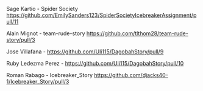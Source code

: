 Sage Kartio - Spider Society https://github.com/EmilySanders123/SpiderSocietyIcebreakerAssignment/pull/11

Alain Mignot - team-rude-story https://github.com/tlthom28/team-rude-story/pull/3

Jose Villafana - https://github.com/Uli115/DagobahStory/pull/9

Ruby Ledezma Perez - https://github.com/Uli115/DagobahStory/pull/10

Roman Rabago - Icebreaker_Story https://github.com/djacks40-1/Icebreaker_Story/pull/3